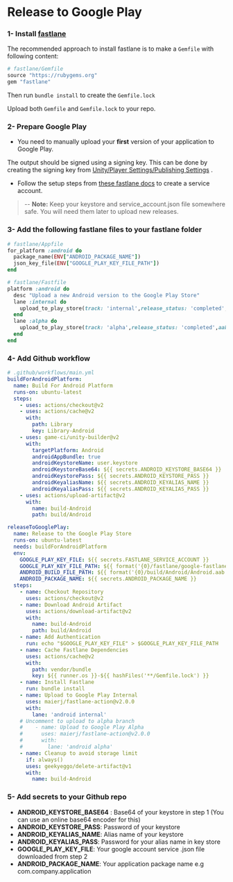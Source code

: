 # Release to Google Play

### 1- Install [fastlane](https://docs.fastlane.tools/getting-started/android/setup/)

The recommended approach to install fastlane is to make a `Gemfile` with following content:

```ruby
# fastlane/Gemfile
source "https://rubygems.org"
gem "fastlane"
```

Then run `bundle install` to create the `Gemfile.lock`

Upload both `Gemfile` and `Gemfile.lock` to your repo.

### 2- Prepare Google Play

- You need to manually upload your **first** version of your application to Google Play.

The output should be signed using a signing key. This can be done by creating the signing key from
[Unity/Player Settings/Publishing Settings](https://docs.unity3d.com/2017.3/Documentation/Manual/class-PlayerSettingsAndroid.html) .

- Follow the setup steps from [these fastlane docs](https://docs.fastlane.tools/actions/supply/) to create a service account.

> -- **Note:** Keep your keystore and service_account.json file somewhere safe. You will need them later to upload new releases.

### 3- Add the following fastlane files to your fastlane folder

```ruby
# fastlane/Appfile
for_platform :android do
  package_name(ENV["ANDROID_PACKAGE_NAME"])
  json_key_file(ENV["GOOGLE_PLAY_KEY_FILE_PATH"])
end
```

```ruby
# fastlane/Fastfile
platform :android do
  desc "Upload a new Android version to the Google Play Store"
  lane :internal do
    upload_to_play_store(track: 'internal',release_status: 'completed',aab: "#{ENV['ANDROID_BUILD_FILE_PATH']}")
  end
  lane :alpha do
    upload_to_play_store(track: 'alpha',release_status: 'completed',aab: "#{ENV['ANDROID_BUILD_FILE_PATH']}")
  end
end
```

### 4- Add Github workflow

```yaml
# .github/workflows/main.yml
buildForAndroidPlatform:
  name: Build For Android Platform
  runs-on: ubuntu-latest
  steps:
    - uses: actions/checkout@v2
    - uses: actions/cache@v2
      with:
        path: Library
        key: Library-Android
    - uses: game-ci/unity-builder@v2
      with:
        targetPlatform: Android
        androidAppBundle: true
        androidKeystoreName: user.keystore
        androidKeystoreBase64: ${{ secrets.ANDROID_KEYSTORE_BASE64 }}
        androidKeystorePass: ${{ secrets.ANDROID_KEYSTORE_PASS }}
        androidKeyaliasName: ${{ secrets.ANDROID_KEYALIAS_NAME }}
        androidKeyaliasPass: ${{ secrets.ANDROID_KEYALIAS_PASS }}
    - uses: actions/upload-artifact@v2
      with:
        name: build-Android
        path: build/Android

releaseToGooglePlay:
  name: Release to the Google Play Store
  runs-on: ubuntu-latest
  needs: buildForAndroidPlatform
  env:
    GOOGLE_PLAY_KEY_FILE: ${{ secrets.FASTLANE_SERVICE_ACCOUNT }}
    GOOGLE_PLAY_KEY_FILE_PATH: ${{ format('{0}/fastlane/google-fastlane.json', github.workspace) }}
    ANDROID_BUILD_FILE_PATH: ${{ format('{0}/build/Android/Android.aab', github.workspace) }}
    ANDROID_PACKAGE_NAME: ${{ secrets.ANDROID_PACKAGE_NAME }}
  steps:
    - name: Checkout Repository
      uses: actions/checkout@v2
    - name: Download Android Artifact
      uses: actions/download-artifact@v2
      with:
        name: build-Android
        path: build/Android
    - name: Add Authentication
      run: echo "$GOOGLE_PLAY_KEY_FILE" > $GOOGLE_PLAY_KEY_FILE_PATH
    - name: Cache Fastlane Dependencies
      uses: actions/cache@v2
      with:
        path: vendor/bundle
        key: ${{ runner.os }}-${{ hashFiles('**/Gemfile.lock') }}
    - name: Install Fastlane
      run: bundle install
    - name: Upload to Google Play Internal
      uses: maierj/fastlane-action@v2.0.0
      with:
        lane: 'android internal'
    # Uncomment to upload to alpha branch
    #    - name: Upload to Google Play Alpha
    #      uses: maierj/fastlane-action@v2.0.0
    #      with:
    #        lane: 'android alpha'
    - name: Cleanup to avoid storage limit
      if: always()
      uses: geekyeggo/delete-artifact@v1
      with:
        name: build-Android
```

### 5- Add secrets to your Github repo

- **ANDROID_KEYSTORE_BASE64** : Base64 of your keystore in step 1 (You can use an online base64 encoder for this)
- **ANDROID_KEYSTORE_PASS**: Password of your keystore
- **ANDROID_KEYALIAS_NAME**: Alias name of your keystore
- **ANDROID_KEYALIAS_PASS**: Password for your alias name in key store
- **GOOGLE_PLAY_KEY_FILE**: Your google account service .json file downloaded from step 2
- **ANDROID_PACKAGE_NAME**: Your application package name e.g com.company.application
